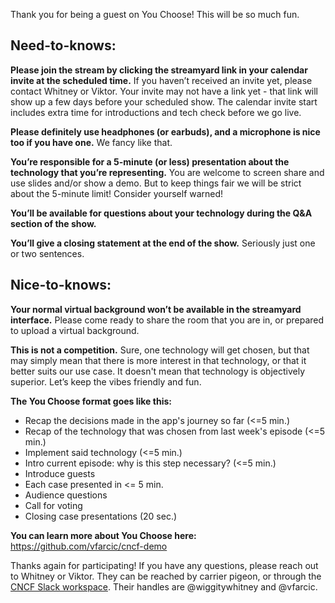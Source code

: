 Thank you for being a guest on You Choose! This will be so much fun.  

## Need-to-knows:

**Please join the stream by clicking the streamyard link in your calendar invite at the scheduled time.** If you haven’t received an invite yet, please contact Whitney or Viktor. Your invite may not have a link yet - that link will show up a few days before your scheduled show. The calendar invite start includes extra time for introductions and tech check before we go live.

**Please definitely use headphones (or earbuds), and a microphone is nice too if you have one.** We fancy like that.  

**You’re responsible for a 5-minute (or less) presentation about the technology that you’re representing.** You are welcome to screen share and use slides and/or show a demo. But to keep things fair we will be strict about the 5-minute limit! Consider yourself warned!

**You’ll be available for questions about your technology during the Q&A section of the show.**

**You’ll give a closing statement at the end of the show.** Seriously just one or two sentences.  

## Nice-to-knows:

**Your normal virtual background won’t be available in the streamyard interface.** Please come ready to share the room that you are in, or prepared to upload a virtual background.  

**This is not a competition.** Sure, one technology will get chosen, but that may simply mean that there is more interest in that technology, or that it better suits our use case. It doesn't mean that technology is objectively superior. Let’s keep the vibes friendly and fun.

**The You Choose format goes like this:**
* Recap the decisions made in the app's journey so far (<=5 min.)
* Recap of the technology that was chosen from last week's episode (<=5 min.)
* Implement said technology (<=5 min.)
* Intro current episode: why is this step necessary? (<=5 min.)
* Introduce guests
* Each case presented in <= 5 min.
* Audience questions
* Call for voting
* Closing case presentations (20 sec.)

**You can learn more about You Choose here:**
https://github.com/vfarcic/cncf-demo


Thanks again for participating!  If you have any questions, please reach out to Whitney or Viktor. They can be reached by carrier pigeon, or through the [CNCF Slack workspace](https://slack.cncf.io). Their handles are @wiggitywhitney and @vfarcic.  


